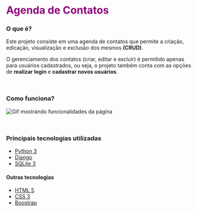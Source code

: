 <h1 style="color: #8E007E">Agenda de Contatos</h1>

### **O que é?**

Este projeto consiste em uma agenda de contatos que permite a criação, edicação, visualização e exclusão dos mesmos **(CRUD)**. 

O gerenciamento dos contatos (criar, editar e excluir) é permitido apenas para usuários cadastrados, ou seja, o projeto também conta com as opções de **realizar login** e **cadastrar novos usuários**.

<br>

### **Como funciona?**

![Gif mostrando funcionalidades da página](GIF_Agenda.gif)

<br>

### **Principais tecnologias utilizadas**
* [Python 3](https://www.python.org/)
* [Django](https://www.djangoproject.com/)
* [SQLite 3](https://www.sqlite.org/index.html)

#### **Outras tecnologias**

* [HTML 5](https://www.w3schools.com/html/default.asp)
* [CSS 3](https://www.w3schools.com/css/)
* [Boostrap](https://getbootstrap.com/)

